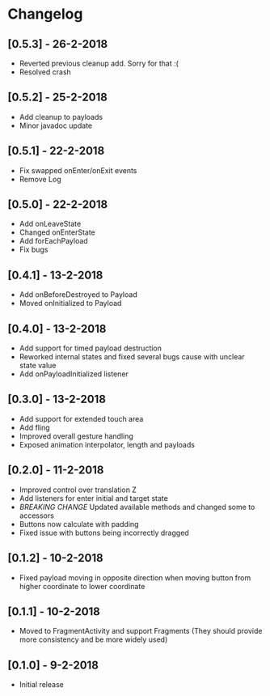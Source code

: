 # Changelog

## [0.5.3] - 26-2-2018

- Reverted previous cleanup add. Sorry for that :(
- Resolved crash

## [0.5.2] - 25-2-2018

- Add cleanup to payloads
- Minor javadoc update

## [0.5.1] - 22-2-2018

- Fix swapped onEnter/onExit events
- Remove Log

## [0.5.0] - 22-2-2018

- Add onLeaveState
- Changed onEnterState
- Add forEachPayload
- Fix bugs

## [0.4.1] - 13-2-2018

- Add onBeforeDestroyed to Payload
- Moved onInitialized to Payload

## [0.4.0] - 13-2-2018

- Add support for timed payload destruction
- Reworked internal states and fixed several bugs cause with unclear state value
- Add onPayloadInitialized listener

## [0.3.0] - 13-2-2018

- Add support for extended touch area
- Add fling
- Improved overall gesture handling
- Exposed animation interpolator, length and payloads

## [0.2.0] - 11-2-2018

- Improved control over translation Z
- Add listeners for enter initial and target state
- *BREAKING CHANGE* Updated available methods and changed some to accessors
- Buttons now calculate with padding
- Fixed issue with buttons being incorrectly dragged

## [0.1.2] - 10-2-2018

- Fixed payload moving in opposite direction when moving button from higher coordinate to lower coordinate

## [0.1.1] - 10-2-2018

- Moved to FragmentActivity and support Fragments (They should provide more consistency and be more widely used)

## [0.1.0] - 9-2-2018

- Initial release
